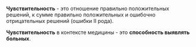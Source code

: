 **Чувствительность** - это отношение правильно положительных решений, к сумме правильно положительных и ошибочно отрицательных решений (ошибки II рода).

**Чувствительность** в контексте медицины - это **способность выявлять больных**.